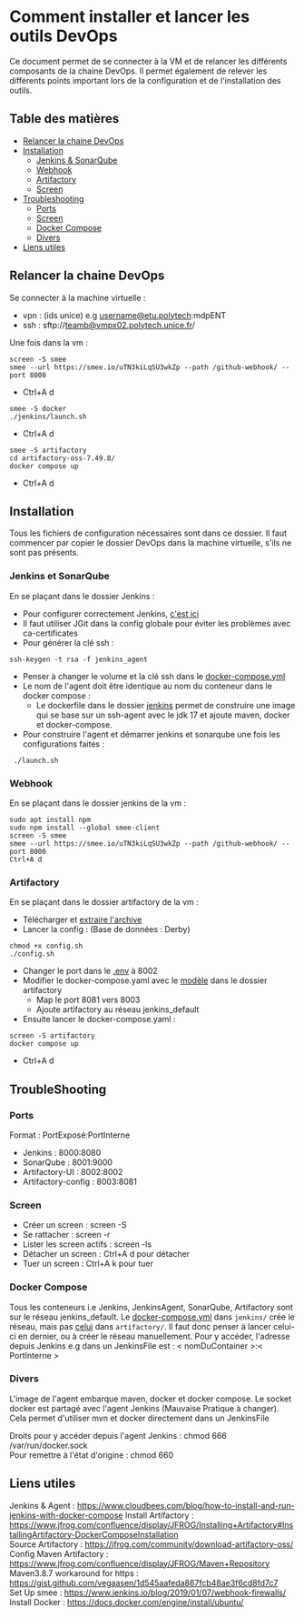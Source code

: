 # Comment installer et lancer les outils DevOps

Ce document permet de se connecter à la VM et de relancer les différents composants de la chaine DevOps.
Il permet également de relever les différents points important lors de la configuration et de l'installation des outils.

## Table des matières

+ [Relancer la chaine DevOps](#Relancer-la-chaine-DevOps)
+ [Installation](#Installation)
    + [Jenkins & SonarQube](#Jenkins-et-SonarQube)
    + [Webhook](#Webhook)
    + [Artifactory](#Artifactory)
    + [Screen](#Screen)
+ [Troubleshooting](#Troubleshooting)
    + [Ports](#Ports)
    + [Screen](#Screen)
    + [Docker Compose](#Docker-Compose)
    + [Divers](#Divers)
+ [Liens utiles](#Liens-utiles)

## Relancer la chaine DevOps

Se connecter à la machine virtuelle :

* vpn : (ids unice) e.g username@etu.polytech:mdpENT
* ssh : sftp://teamb@vmpx02.polytech.unice.fr/

Une fois dans la vm :

```shell
screen -S smee
smee --url https://smee.io/uTN3kiLqSU3wkZp --path /github-webhook/ --port 8000
```

+ Ctrl+A d

```shell
smee -S docker
./jenkins/launch.sh
```

+ Ctrl+A d

```shell
smee -S artifactory
cd artifactory-oss-7.49.8/
docker compose up
```

+ Ctrl+A d

## Installation

Tous les fichiers de configuration nécessaires sont dans ce dossier. Il faut commencer par copier le dossier DevOps dans
la machine virtuelle, s'ils ne sont pas présents.

### Jenkins et SonarQube

En se plaçant dans le dossier Jenkins :

+ Pour configurer correctement
  Jenkins, [c'est ici](https://www.cloudbees.com/blog/how-to-install-and-run-jenkins-with-docker-compose)
+ Il faut utiliser JGit dans la config globale pour éviter les problèmes avec ca-certificates
+ Pour générer la clé ssh :

```shell
ssh-keygen -t rsa -f jenkins_agent
```

+ Penser à changer le volume et la clé ssh dans le [docker-compose.yml](jenkins/docker-compose.yml)
+ Le nom de l'agent doit être identique au nom du conteneur dans le docker compose :
    + Le dockerfile dans le dossier [jenkins](jenkins/Dockerfile) permet de construire une image
      qui se base sur un ssh-agent avec le jdk 17 et ajoute maven, docker et docker-compose.
+ Pour construire l'agent et démarrer jenkins et sonarqube une fois les configurations faites :

```shell
 ./launch.sh
 ```

### Webhook

En se plaçant dans le dossier jenkins de la vm :

```shell
sudo apt install npm  
sudo npm install --global smee-client  
screen -S smee  
smee --url https://smee.io/uTN3kiLqSU3wkZp --path /github-webhook/ --port 8000
Ctrl+A d
```

### Artifactory

En se plaçant dans le dossier artifactory de la vm :

+ Télécharger
  et [extraire l'archive](https://releases.jfrog.io/artifactory/bintray-artifactory/org/artifactory/oss/docker/jfrog-artifactory-oss/[RELEASE]/jfrog-artifactory-oss-[RELEASE]-compose.tar.gz)
+ Lancer la config : (Base de données : Derby)

```shell
chmod +x config.sh
./config.sh
```

+ Changer le port dans le [.env](artifactory-oss-7.49.8/.env) à 8002
+ Modifier le docker-compose.yaml avec le [modèle](artifactory-oss-7.49.8/docker-compose.yaml) dans le dossier
  artifactory
    + Map le port 8081 vers 8003
    + Ajoute artifactory au réseau jenkins_default
+ Ensuite lancer le docker-compose.yaml :

```shell
screen -S artifactory
docker compose up
```

+ Ctrl+A d

## TroubleShooting

### Ports

Format : PortExposé:PortInterne

+ Jenkins : 8000:8080
+ SonarQube : 8001:9000
+ Artifactory-UI : 8002:8002
+ Artifactory-config : 8003:8081

### Screen

+ Créer un screen :          screen -S <name>
+ Se rattacher :             screen -r <name>
+ Lister les screen actifs : screen -ls
+ Détacher un screen :       Ctrl+A d pour détacher
+ Tuer un screen :           Ctrl+A k pour tuer

### Docker Compose

Tous les conteneurs i.e Jenkins, JenkinsAgent, SonarQube, Artifactory sont sur le réseau jenkins_default.
Le [docker-compose.yml](jenkins/docker-compose.yml) dans ```jenkins/``` crée le réseau, mais
pas [celui](artifactory-oss-7.49.8/docker-compose.yaml) dans ```artifactory/```.
Il faut donc penser à lancer celui-ci en dernier, ou à créer le réseau manuellement.
Pour y accéder, l'adresse depuis Jenkins e.g dans un JenkinsFile est : < nomDuContainer >:< PortInterne >

### Divers

L'image de l'agent embarque maven, docker et docker compose. Le socket docker est partagé avec l'agent Jenkins (Mauvaise
Pratique à changer).
Cela permet d'utiliser mvn et docker directement dans un JenkinsFile

Droits pour y accéder depuis l'agent Jenkins : chmod 666 /var/run/docker.sock  
Pour remettre à l'état d'origine : chmod 660

## Liens utiles

Jenkins & Agent : https://www.cloudbees.com/blog/how-to-install-and-run-jenkins-with-docker-compose
Install
Artifactory : https://www.jfrog.com/confluence/display/JFROG/Installing+Artifactory#InstallingArtifactory-DockerComposeInstallation  
Source Artifactory : https://jfrog.com/community/download-artifactory-oss/  
Config Maven Artifactory : https://www.jfrog.com/confluence/display/JFROG/Maven+Repository  
Maven3.8.7 workaround for https : https://gist.github.com/vegaasen/1d545aafeda867fcb48ae3f6cd8fd7c7  
Set Up smee : https://www.jenkins.io/blog/2019/01/07/webhook-firewalls/  
Install Docker : https://docs.docker.com/engine/install/ubuntu/
